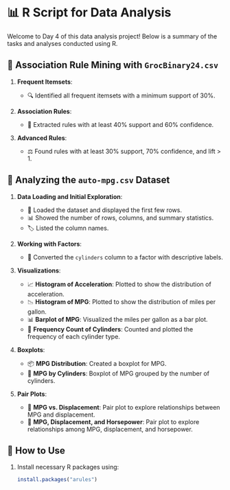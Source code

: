 
# 📊 R Script for Data Analysis

Welcome to Day 4 of this data analysis project! Below is a summary of the tasks and analyses conducted using R.

## 🛒 Association Rule Mining with `GrocBinary24.csv`

1. **Frequent Itemsets**: 
   - 🔍 Identified all frequent itemsets with a minimum support of 30%.
  
2. **Association Rules**:
   - 📏 Extracted rules with at least 40% support and 60% confidence.
  
3. **Advanced Rules**:
   - ⚖️ Found rules with at least 30% support, 70% confidence, and lift > 1.

## 🚗 Analyzing the `auto-mpg.csv` Dataset

1. **Data Loading and Initial Exploration**:
   - 📄 Loaded the dataset and displayed the first few rows.
   - 📊 Showed the number of rows, columns, and summary statistics.
   - 🏷️ Listed the column names.

2. **Working with Factors**:
   - 🔄 Converted the `cylinders` column to a factor with descriptive labels.

3. **Visualizations**:
   - 📈 **Histogram of Acceleration**: Plotted to show the distribution of acceleration.
   - 📉 **Histogram of MPG**: Plotted to show the distribution of miles per gallon.
   - 📊 **Barplot of MPG**: Visualized the miles per gallon as a bar plot.
   - 🔢 **Frequency Count of Cylinders**: Counted and plotted the frequency of each cylinder type.

4. **Boxplots**:
   - 📦 **MPG Distribution**: Created a boxplot for MPG.
   - 🚗 **MPG by Cylinders**: Boxplot of MPG grouped by the number of cylinders.

5. **Pair Plots**:
   - 🔗 **MPG vs. Displacement**: Pair plot to explore relationships between MPG and displacement.
   - 🔗 **MPG, Displacement, and Horsepower**: Pair plot to explore relationships among MPG, displacement, and horsepower.

## 🔧 How to Use

1. Install necessary R packages using:
   ```r
   install.packages("arules")

